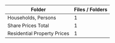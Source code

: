 | Folder                      |   Files / Folders |
|-----------------------------|-------------------|
| Households, Persons         |                 1 |
| Share Prices Total          |                 1 |
| Residential Property Prices |                 1 |